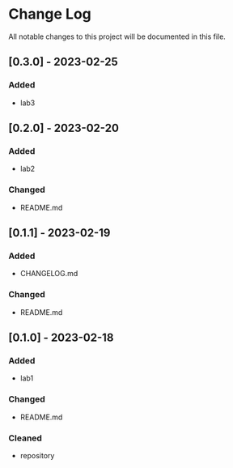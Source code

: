 # Change Log
All notable changes to this project will be documented in this file.

## [0.3.0] - 2023-02-25
### Added
- lab3

## [0.2.0] - 2023-02-20
### Added
- lab2
### Changed
- README.md

## [0.1.1] - 2023-02-19
### Added
- CHANGELOG.md
### Changed
- README.md

## [0.1.0] - 2023-02-18
### Added
- lab1
### Changed
- README.md
### Cleaned
- repository
